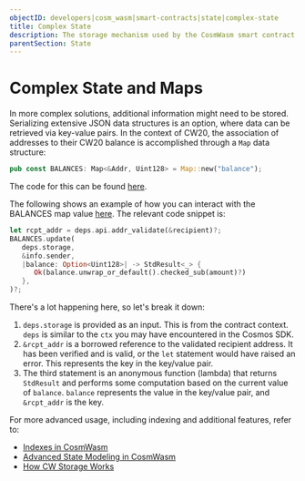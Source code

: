 ```yaml
---
objectID: developers|cosm_wasm|smart-contracts|state|complex-state
title: Complex State
description: The storage mechanism used by the CosmWasm smart contract system to persist data across multiple blockchain transactions
parentSection: State
---
```


# Complex State and Maps

In more complex solutions, additional information might need to be stored. Serializing extensive JSON data structures is an option, where data can be retrieved via key-value pairs. In the context of CW20, the association of addresses to their CW20 balance is accomplished through a `Map` data structure:

```rust
pub const BALANCES: Map<&Addr, Uint128> = Map::new("balance");
```

The code for this can be found [here](https://github.com/CosmWasm/cw-plus/blob/main/contracts/cw20-base/src/state.rs#L35).

The following shows an example of how you can interact with the BALANCES map value [here](https://github.com/CosmWasm/cw-plus/blob/main/contracts/cw20-base/src/contract.rs#L250-L258). The relevant code snippet is:

```rust
let rcpt_addr = deps.api.addr_validate(&recipient)?;
BALANCES.update(
   deps.storage,
   &info.sender,
   |balance: Option<Uint128>| -> StdResult<_> {
      Ok(balance.unwrap_or_default().checked_sub(amount)?)
   },
)?;
```

There's a lot happening here, so let's break it down:

1. `deps.storage` is provided as an input. This is from the contract context. `deps` is similar to the `ctx` you may have encountered in the Cosmos SDK.
2. `&rcpt_addr` is a borrowed reference to the validated recipient address. It has been verified and is valid, or the `let` statement would have raised an error. This represents the key in the key/value pair.
3. The third statement is an anonymous function (lambda) that returns `StdResult` and performs some computation based on the current value of `balance`. `balance` represents the value in the key/value pair, and `&rcpt_addr` is the key.

For more advanced usage, including indexing and additional features, refer to:

- [Indexes in CosmWasm](../../2.tutorials/2.storage/1.indexes.md)
- [Advanced State Modeling in CosmWasm](../../2.tutorials/2.storage/3.state-modeling.md)
- [How CW Storage Works](../../2.tutorials/2.storage/1.key-value-store.md)
